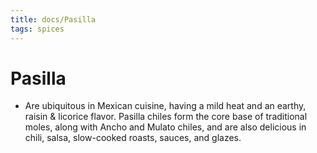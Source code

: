 ```yaml
---
title: docs/Pasilla
tags: spices
---
```


# Pasilla
- Are ubiquitous in Mexican cuisine, having a mild heat and an earthy, raisin & licorice flavor. Pasilla chiles form the core base of traditional moles, along with Ancho and Mulato chiles, and are also delicious in chili, salsa, slow-cooked roasts, sauces, and glazes.